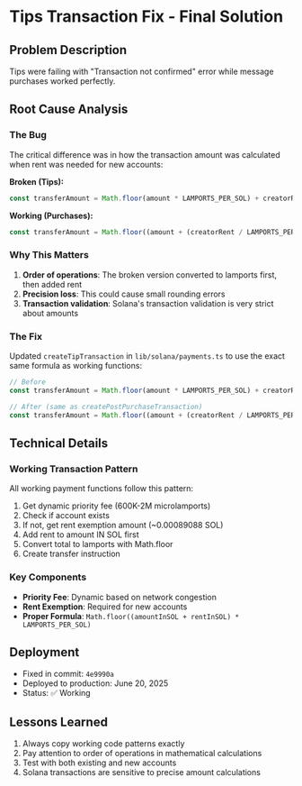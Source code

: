 # Tips Transaction Fix - Final Solution

## Problem Description
Tips were failing with "Transaction not confirmed" error while message purchases worked perfectly.

## Root Cause Analysis

### The Bug
The critical difference was in how the transaction amount was calculated when rent was needed for new accounts:

**Broken (Tips):**
```javascript
const transferAmount = Math.floor(amount * LAMPORTS_PER_SOL) + creatorRent
```

**Working (Purchases):**
```javascript
const transferAmount = Math.floor((amount + (creatorRent / LAMPORTS_PER_SOL)) * LAMPORTS_PER_SOL)
```

### Why This Matters
1. **Order of operations**: The broken version converted to lamports first, then added rent
2. **Precision loss**: This could cause small rounding errors
3. **Transaction validation**: Solana's transaction validation is very strict about amounts

### The Fix
Updated `createTipTransaction` in `lib/solana/payments.ts` to use the exact same formula as working functions:

```javascript
// Before
const transferAmount = Math.floor(amount * LAMPORTS_PER_SOL) + creatorRent

// After (same as createPostPurchaseTransaction)
const transferAmount = Math.floor((amount + (creatorRent / LAMPORTS_PER_SOL)) * LAMPORTS_PER_SOL)
```

## Technical Details

### Working Transaction Pattern
All working payment functions follow this pattern:
1. Get dynamic priority fee (600K-2M microlamports)
2. Check if account exists
3. If not, get rent exemption amount (~0.00089088 SOL)
4. Add rent to amount IN SOL first
5. Convert total to lamports with Math.floor
6. Create transfer instruction

### Key Components
- **Priority Fee**: Dynamic based on network congestion
- **Rent Exemption**: Required for new accounts
- **Proper Formula**: `Math.floor((amountInSOL + rentInSOL) * LAMPORTS_PER_SOL)`

## Deployment
- Fixed in commit: `4e9990a`
- Deployed to production: June 20, 2025
- Status: ✅ Working

## Lessons Learned
1. Always copy working code patterns exactly
2. Pay attention to order of operations in mathematical calculations
3. Test with both existing and new accounts
4. Solana transactions are sensitive to precise amount calculations 